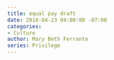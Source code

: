 ```yaml
---
title: equal pay draft
date: 2018-04-23 04:00:00 -07:00
categories:
- Culture
author: Mary Beth Ferrante
series: Privilege
---
```


